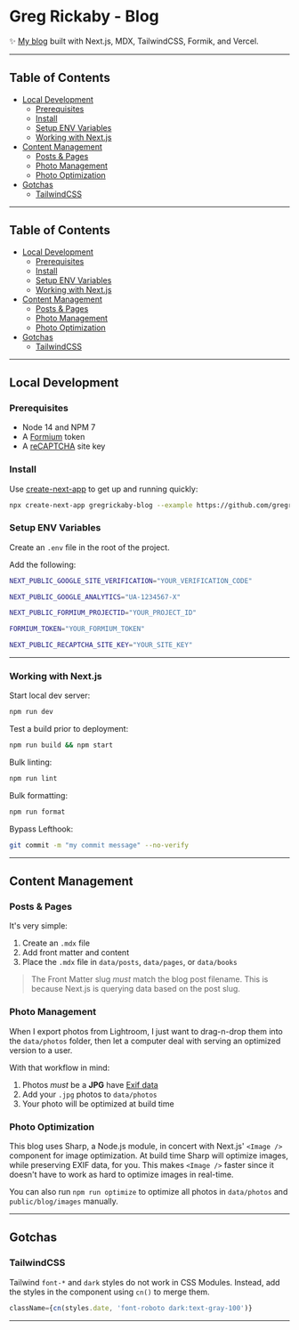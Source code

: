 # Greg Rickaby - Blog <!-- omit in toc -->

✨ [My blog](https://gregrickaby.com) built with Next.js, MDX, TailwindCSS, Formik, and Vercel.

---

## Table of Contents <!-- omit in toc -->

- [Local Development](#local-development)
  - [Prerequisites](#prerequisites)
  - [Install](#install)
  - [Setup ENV Variables](#setup-env-variables)
  - [Working with Next.js](#working-with-nextjs)
- [Content Management](#content-management)
  - [Posts & Pages](#posts--pages)
  - [Photo Management](#photo-management)
  - [Photo Optimization](#photo-optimization)
- [Gotchas](#gotchas)
  - [TailwindCSS](#tailwindcss)

---

## Table of Contents <!-- omit in toc -->

- [Local Development](#local-development)
  - [Prerequisites](#prerequisites)
  - [Install](#install)
  - [Setup ENV Variables](#setup-env-variables)
  - [Working with Next.js](#working-with-nextjs)
- [Content Management](#content-management)
  - [Posts & Pages](#posts--pages)
  - [Photo Management](#photo-management)
  - [Photo Optimization](#photo-optimization)
- [Gotchas](#gotchas)
  - [TailwindCSS](#tailwindcss)

---

## Local Development

### Prerequisites

- Node 14 and NPM 7
- A [Formium](https://formium.io/) token
- A [reCAPTCHA](https://developers.google.com/recaptcha/) site key

### Install

Use [create-next-app](https://www.npmjs.com/package/create-next-app) to get up and running quickly:

```bash
npx create-next-app gregrickaby-blog --example https://github.com/gregrickaby/gregrickaby-blog
```

### Setup ENV Variables

Create an `.env` file in the root of the project.

Add the following:

```bash
NEXT_PUBLIC_GOOGLE_SITE_VERIFICATION="YOUR_VERIFICATION_CODE"
```

```bash
NEXT_PUBLIC_GOOGLE_ANALYTICS="UA-1234567-X"
```

```bash
NEXT_PUBLIC_FORMIUM_PROJECTID="YOUR_PROJECT_ID"
```

```bash
FORMIUM_TOKEN="YOUR_FORMIUM_TOKEN"
```

```bash
NEXT_PUBLIC_RECAPTCHA_SITE_KEY="YOUR_SITE_KEY"
```

---

### Working with Next.js

Start local dev server:

```bash
npm run dev
```

Test a build prior to deployment:

```bash
npm run build && npm start
```

Bulk linting:

```bash
npm run lint
```

Bulk formatting:

```bash
npm run format
```

Bypass Lefthook:

```bash
git commit -m "my commit message" --no-verify
```

---

## Content Management

### Posts & Pages

It's very simple:

1. Create an `.mdx` file
2. Add front matter and content
3. Place the `.mdx` file in `data/posts`, `data/pages`, or `data/books`

> The Front Matter slug _must_ match the blog post filename. This is because Next.js is querying data based on the post slug.

### Photo Management

When I export photos from Lightroom, I just want to drag-n-drop them into the `data/photos` folder, then let a computer deal with serving an optimized version to a user.

With that workflow in mind:

1. Photos _must_ be a **JPG** have [Exif data](https://en.wikipedia.org/wiki/Exif)
2. Add your `.jpg` photos to `data/photos`
3. Your photo will be optimized at build time

### Photo Optimization

This blog uses Sharp, a Node.js module, in concert with Next.js' `<Image />` component for image optimization. At build time Sharp will optimize images, while preserving EXIF data, for you. This makes `<Image />` faster since it doesn't have to work as hard to optimize images in real-time.

You can also run `npm run optimize` to optimize all photos in `data/photos` and `public/blog/images` manually.

---

## Gotchas

### TailwindCSS

Tailwind `font-*` and `dark` styles do not work in CSS Modules. Instead, add the styles in the component using `cn()` to merge them.

```js
className={cn(styles.date, 'font-roboto dark:text-gray-100')}
```

---
